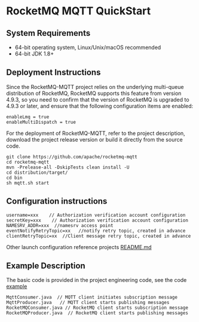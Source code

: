 # RocketMQ MQTT QuickStart

## System Requirements

- 64-bit operating system, Linux/Unix/macOS recommended
- 64-bit JDK 1.8+

## Deployment Instructions

Since the RocketMQ-MQTT project relies on the underlying multi-queue distribution of RocketMQ, RocketMQ supports this feature from version 4.9.3, so you need to confirm that the version of RocketMQ is upgraded to 4.9.3 or later, and ensure that the following configuration items are enabled:

```text
enableLmq = true 
enableMultiDispatch = true
```

For the deployment of RocketMQ-MQTT, refer to the project description, download the project release version or build it directly from the source code.

```text
git clone https://github.com/apache/rocketmq-mqtt
cd rocketmq-mqtt 
mvn -Prelease-all -DskipTests clean install -U 
cd distribution/target/ 
cd bin
sh mqtt.sh start
```

## Configuration instructions

```text
username=xxx    // Authorization verification account configuration
secretKey=xxx    // Authorization verification account configuration
NAMESRV_ADDR=xxx  //namesrv access point
eventNotifyRetryTopic=xx   //notify retry topic, created in advance
clientRetryTopic=xx  //Client message retry topic, created in advance
```

Other launch configuration reference projects [README.md](https://github.com/apache/rocketmq-mqtt/blob/main/README.md)

## Example Description

The basic code is provided in the project engineering code, see the code [example](https://github.com/apache/rocketmq-mqtt/tree/main/mqtt-example)

```text
MqttConsumer.java  // MQTT client initiates subscription message
MqttProducer.java   // MQTT client starts publishing messages
RocketMQConsumer.java // RocketMQ client starts subscription message
RocketMQProducer.java  // RocketMQ client starts publishing messages
```